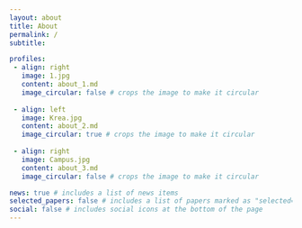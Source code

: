 ```yaml
---
layout: about
title: About
permalink: /
subtitle: 

profiles:
 - align: right
   image: 1.jpg
   content: about_1.md
   image_circular: false # crops the image to make it circular
  
 - align: left
   image: Krea.jpg
   content: about_2.md
   image_circular: true # crops the image to make it circular
   
 - align: right
   image: Campus.jpg
   content: about_3.md
   image_circular: false # crops the image to make it circular

news: true # includes a list of news items
selected_papers: false # includes a list of papers marked as "selected={true}"
social: false # includes social icons at the bottom of the page
---
```

